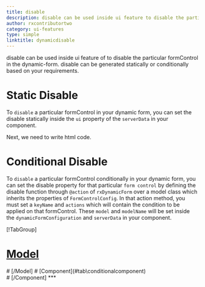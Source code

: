 ```yaml
---
title: disable
description: disable can be used inside ui feature to disable the particular formControl in the dynamic-form. You can disable a formControl statically or conditionally based on your requirements.
author: rxcontributortwo
category: ui-features
type: simple
linktitle: dynamicdisable
---
```


<div class="title-bar"><p>disable can be used inside ui feature of to disable the particular formControl in the dynamic-form. disable can be generated statically or conditionally based on your requirements.</p></div>

# Static Disable

To `disable` a particular formControl in your dynamic form, you can set the disable statically inside the `ui` property of the `serverData` in your component.

<div component="app-code" key="disable-static-component"></div>
Next, we need to write html code.
<div component="app-code" key="disable-static-html"></div>
<div component="app-example-runner" ref-component="app-disable-static"></div>

# Conditional Disable

To `disable` a particular formControl conditionally in your dynamic form, you can set the disable property for that particular `form control` by defining the disable function through `@action` of `rxDynamicForm` over a model class which inherits the properties of `FormControlConfig`. In that action method, you must set a `keyName` and `actions` which will contain the condition to be applied on that formControl. These `model` and `modelName` will be set inside the `dynamicFormConfiguration` and `serverData` in your component.

<div component="app-tabs" key="conditional"></div>

[!TabGroup]
# [Model](#tab\conditionalmodel)
<div component="app-code" key="disable-conditional-model"></div> 
# [/Model]
# [Component](#tab\conditionalcomponent)
<div component="app-code" key="disable-conditional-component"></div> 
# [/Component]
***

<div component="app-code" key="disable-conditional-html"></div>
<div component="app-example-runner" ref-component="app-disable-conditional"></div>